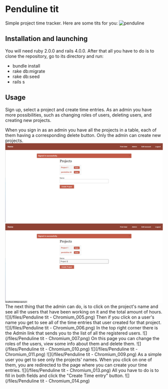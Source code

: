 # Penduline tit
Simple project time tracker. Here are some tits for you:
![penduline](http://ibc.lynxeds.com/files/pictures/Remiz_pendulinus_pendulinus-2.jpg)

## Installation and launching
You will need ruby 2.0.0 and rails 4.0.0.
After that all you have to do is to clone the repository, go to its directory and run:
* bundle install
* rake db:migrate
* rake db:seed
* rails s

## Usage
Sign up, select a project and create time entries.
As an admin you have more possibilities, such as changing roles of users, deleting users, and creating new projects.

When you sign in as an admin you have all the projects in a table, each of them having a corresponding delete button. Only the admin can create new projects.
![](/files/Selection_002.png)
![](/files/Selection_003.png)
The next thing that the admin can do, is to click on the project's name and see all the users that have been working on it and the total amount of hours.
![](/files/Penduline tit - Chromium_005.png)
Then if you click on a user's name you get to see all of the time entries that user created for that project.
![](/files/Penduline tit - Chromium_006.png)
In the top right corner there is the Admin link that sends you to the list of all the registered users.
![](/files/Penduline tit - Chromium_007.png)
On this page you can change the roles of the users, view some info about them and delete them.
![](/files/Penduline tit - Chromium_010.png)
![](/files/Penduline tit - Chromium_011.png)
![](/files/Penduline tit - Chromium_009.png)
As a simple user you get to see only the projects' names. When you click on one of them, you are redirected to the page where you can create your time entries.
![](/files/Penduline tit - Chromium_013.png)
All you have to do is to fill in both fields and click the "Create Time entry" button.
![](/files/Penduline tit - Chromium_014.png)